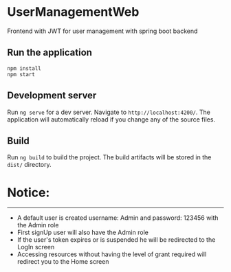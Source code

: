 # UserManagementWeb
Frontend with JWT for user management with spring boot backend

## Run the application
```
npm install
npm start
```

## Development server
Run `ng serve` for a dev server. Navigate to `http://localhost:4200/`. The application will automatically reload if you change any of the source files.

## Build
Run `ng build` to build the project. The build artifacts will be stored in the `dist/` directory.

# Notice:

--------------------------------------------------------------------------------
* A default user is created username: Admin and password: 123456 with the Admin role
* First signUp user will also have the Admin role
* If the user's token expires or is suspended he will be redirected to the LogIn screen
* Accessing resources without having the level of grant required will redirect you to the Home screen
